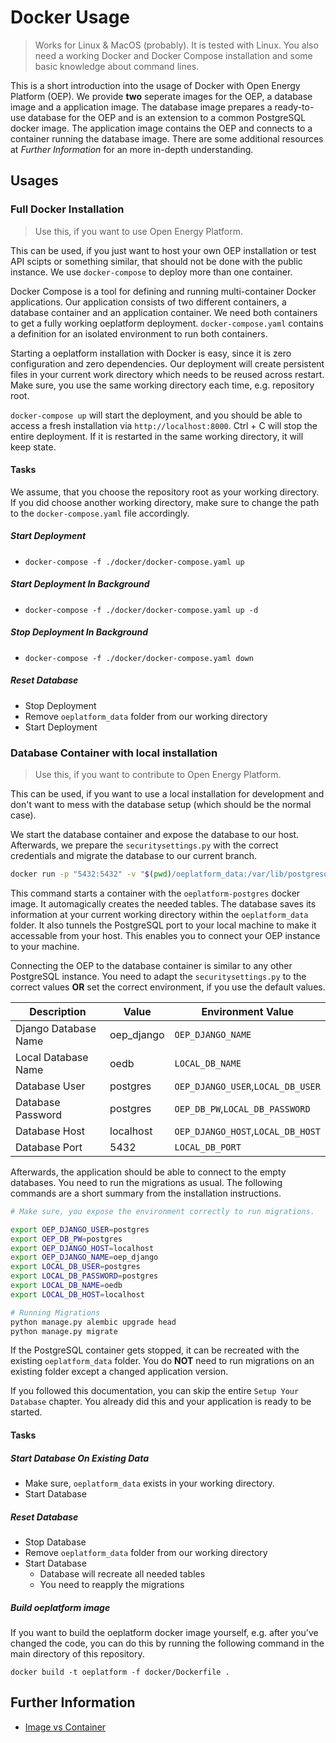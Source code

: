 # Docker Usage

> Works for Linux & MacOS (probably). It is tested with Linux.
> You also need a working Docker and Docker Compose installation and some basic knowledge about command lines.

This is a short introduction into the usage of Docker with Open Energy Platform (OEP). We provide **two** seperate images for the OEP, a database image and a application image. The database image prepares a ready-to-use database for the OEP and is an extension to a common PostgreSQL docker image. The application image contains the OEP and connects to a container running the database image. There are some additional resources at _Further Information_ for an more in-depth understanding.

## Usages

### Full Docker Installation

> Use this, if you want to use Open Energy Platform.

This can be used, if you just want to host your own OEP installation or test API scipts or something similar, that should not be done with the public instance. We use `docker-compose` to deploy more than one container.

Docker Compose is a tool for defining and running multi-container Docker applications. Our application consists of two different containers, a database container and an application container. We need both containers to get a fully working oeplatform deployment. `docker-compose.yaml` contains a definition for an isolated environment to run both containers.

Starting a oeplatform installation with Docker is easy, since it is zero configuration and zero dependencies. Our deployment will create persistent files in your current work directory which needs to be reused across restart. Make sure, you use the same working directory each time, e.g. repository root.

`docker-compose up` will start the deployment, and you should be able to access a fresh installation via `http://localhost:8000`. Ctrl + C will stop the entire deployment. If it is restarted in the same working directory, it will keep state.

#### Tasks

We assume, that you choose the repository root as your working directory. If you did choose another working directory, make sure to change the path to the `docker-compose.yaml` file accordingly.

##### Start Deployment

- `docker-compose -f ./docker/docker-compose.yaml up `

##### Start Deployment In Background

- `docker-compose -f ./docker/docker-compose.yaml up -d`

##### Stop Deployment In Background

- `docker-compose -f ./docker/docker-compose.yaml down`

##### Reset Database

- Stop Deployment
- Remove `oeplatform_data` folder from our working directory
- Start Deployment

### Database Container with local installation

> Use this, if you want to contribute to Open Energy Platform.

This can be used, if you want to use a local installation for development and don't want to mess with the database setup (which should be the normal case).

We start the database container and expose the database to our host. Afterwards, we prepare the `securitysettings.py` with the correct credentials and migrate the database to our current branch.

```sh
docker run -p "5432:5432" -v "$(pwd)/oeplatform_data:/var/lib/postgresql/data" ghcr.io/openenergyplatform/oeplatform-postgres:latest
```

This command starts a container with the `oeplatform-postgres` docker image. It automagically creates the needed tables. The database saves its information at your current working directory within the `oeplatform_data` folder. It also tunnels the PostgreSQL port to your local machine to make it accessable from your host. This enables you to connect your OEP instance to your machine.

Connecting the OEP to the database container is similar to any other PostgreSQL instance. You need to adapt the `securitysettings.py` to the correct values **OR** set the correct environment, if you use the default values.

| Description          | Value      | Environment Value                 |
| -------------------- | ---------- | --------------------------------- |
| Django Database Name | oep_django | `OEP_DJANGO_NAME`                 |
| Local Database Name  | oedb       | `LOCAL_DB_NAME`                   |
| Database User        | postgres   | `OEP_DJANGO_USER`,`LOCAL_DB_USER` |
| Database Password    | postgres   | `OEP_DB_PW`,`LOCAL_DB_PASSWORD`   |
| Database Host        | localhost  | `OEP_DJANGO_HOST`,`LOCAL_DB_HOST` |
| Database Port        | 5432       | `LOCAL_DB_PORT`                   |

Afterwards, the application should be able to connect to the empty databases. You need to run the migrations as usual. The following commands are a short summary from the installation instructions.

```sh
# Make sure, you expose the environment correctly to run migrations.

export OEP_DJANGO_USER=postgres
export OEP_DB_PW=postgres
export OEP_DJANGO_HOST=localhost
export OEP_DJANGO_NAME=oep_django
export LOCAL_DB_USER=postgres
export LOCAL_DB_PASSWORD=postgres
export LOCAL_DB_NAME=oedb
export LOCAL_DB_HOST=localhost

# Running Migrations
python manage.py alembic upgrade head
python manage.py migrate
```

If the PostgreSQL container gets stopped, it can be recreated with the existing `oeplatform_data` folder. You do **NOT** need to run migrations on an existing folder except a changed application version.

If you followed this documentation, you can skip the entire `Setup Your Database` chapter. You already did this and your application is ready to be started.

#### Tasks

##### Start Database On Existing Data

- Make sure, `oeplatform_data` exists in your working directory.
- Start Database

##### Reset Database

- Stop Database
- Remove `oeplatform_data` folder from our working directory
- Start Database
  - Database will recreate all needed tables
  - You need to reapply the migrations

##### Build oeplatform image
If you want to build the oeplatform docker image yourself, e.g. after you've changed the code, you can do this by running the following command in the main directory of this repository.
```shell
docker build -t oeplatform -f docker/Dockerfile .
```

## Further Information

- [Image vs Container](https://stackoverflow.com/questions/23735149/what-is-the-difference-between-a-docker-image-and-a-container)
